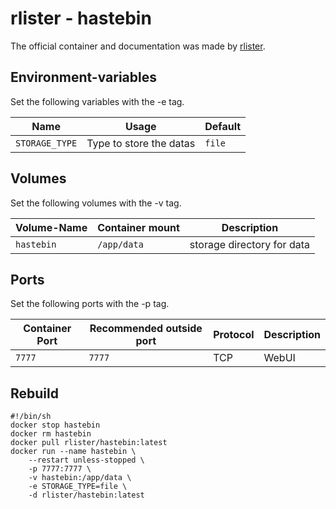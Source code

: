 # rlister - hastebin

The official container and documentation was made by [rlister](https://hub.docker.com/r/rlister/hastebin).

## Environment-variables

Set the following variables with the -e tag.

| Name           | Usage                   | Default |
| -------------- | ----------------------- | ------- |
| `STORAGE_TYPE` | Type to store the datas | `file`  |

## Volumes

Set the following volumes with the -v tag.

| Volume-Name | Container mount | Description                |
| ----------- | --------------- | -------------------------- |
| `hastebin`  | `/app/data`     | storage directory for data |

## Ports

Set the following ports with the -p tag.

| Container Port | Recommended outside port | Protocol | Description |
| -------------- | ------------------------ | -------- | ----------- |
| `7777`         | `7777`                   | TCP      | WebUI       |

## Rebuild

```shell
#!/bin/sh
docker stop hastebin
docker rm hastebin
docker pull rlister/hastebin:latest
docker run --name hastebin \
    --restart unless-stopped \
    -p 7777:7777 \
    -v hastebin:/app/data \
    -e STORAGE_TYPE=file \
    -d rlister/hastebin:latest
```
